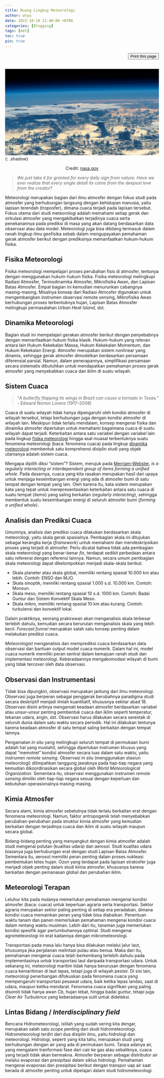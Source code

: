 ```yaml
--- 
title: Ruang Lingkup Meteorologi 
author: wtyo 
date: 2022-10-10 11:40:00 +0700 
categories: [Blogging] 
tags: [met] 
toc: true
pin: true 
--- 
```


<div style="text-align: right;"><input onclick="window.print()" type="button" value="Print this page" /></div><br>

![Cumulonimbus](https://raw.githubusercontent.com/yothunder/yothunder.github.io/main/img/posts/cloudsfromabove.jpg){: .shadow}
<p style="text-align: center; font-size: 14px">Credit: <a href="https://earthobservatory.nasa.gov/images/149490/cloudscape-at-dawn-northwest-atlantic" target="_blank">nasa.gov</a></p>

> *We just take it for granted for every daily sign from nature. Have we ever realize that every single detail its came from the deepest love from the creator*?

Meteorologi merupakan bagian dari ilmu atmosfer dengan fokus studi pada atmosfer yang berhubungan langsung dengan kehidupan manusia, yaitu lapisan terendah (troposfer), dimana cuaca terjadi pada lapisan tersebut. Fokus utama dari studi meteorologi adalah memahami setiap gerak dan sirkulasi atmosfer yang mengakibatkan terjadinya cuaca serta penekanannya pada prediksi di masa yang akan datang berdasarkan data observasi atau data model. Meteorologi juga bisa dibilang termasuk dalam ranah lingkup ilmu geofisika sebab dalam mengupayakan pemahaman gerak atmosfer berikut dengan prediksinya memanfaatkan hukum-hukum fisika.

## Fisika Meteorologi

Fisika meteorologi mempelajari proses perubahan fisis di atmosfer, tentunya dengan menggunakan hukum-hukum fisika. Fisika meteorologi melingkupi Radiasi Atmosfer, Termodinamika Atmosfer, Mikrofisika Awan, dan Lapisan Batas Atmosfer. Empat bagian ini kemudian menurunkan cabangnya masing-masing. Misalnya konsep dari Radiasi Atmosfer digunakan untuk mengembangkan instrumen observasi remote sensing, Mikrofisika Awan berhubungan proses terbentuknya hujan, Lapisan Batas Atmosfer melingkupi permasalahan *Urban Heat Island*, dst.

## Dinamika Meteorologi

Bagian studi ini mempelajari gerakan atmosfer berikut dengan penyebabnya dengan memanfaatkan hukum fisika klasik. Hukum-hukum yang relevan antara lain Hukum Kekekalan Massa, Hukum Kekekalan Momentum, dan Hukum Kekekalan Energi. Atmosfer merupakan sistem nonlinear yang dinamis, sehingga gerak atmosfer dimodelkan berdasarkan persamaan diferensial parsial. Namun, dalam penerapannya, simplifikasi persamaan secara sistematis dibutuhkan untuk mendapatkan pemahaman proses gerak atmosfer yang menyebabkan cuaca dan iklim di suatu wilayah.

## Sistem Cuaca

> “*A butterfly flapping its wings in Brazil can cause a tornado in Texas.*” - Edward Norton Lorenz (1917–2008)

Cuaca di suatu wilayah tidak hanya dipengaruhi oleh kondisi atmosfer di wilayah tersebut, tetapi berhubungan juga dengan kondisi atmosfer di wilayah lain. Meskipun tidak terlalu mendalam, konsep mengenai fisika dan dinamika atmosfer diperlukan untuk memahami bagaimana cuaca di suatu wilayah dapat terjadi. Keterkaitan antara satu variabel dengan variabel lain pada lingkup [fisika meteorologi](https://yothunder.github.io/posts/ruang-lingkup-meteorologi/#fisika-meteorologi) hingga asal muasal terbentuknya suatu fenomena meteorologi (baca: fenomena cuaca) pada lingkup [dinamika meteorologi](https://yothunder.github.io/posts/ruang-lingkup-meteorologi/#dinamika-meteorologi) membentuk satu komprehensi disiplin studi yang objek utamanya adalah sistem cuaca.

Mengapa dipilih diksi “sistem”? Sistem, merujuk pada <a href="https://www.merriam-webster.com/dictionary/system" target="_blank">Merriam-Webster</a>, *is a regularly interacting or interdependent group of items forming a unified whole*. Pada dasarnya, cuaca yang kita rasakan merupakan hasil dari upaya untuk menjaga keseimbangan energi yang ada di atmosfer bumi di satu tempat dengan tempat yang lain. Oleh karena itu, kata sistem merupakan kata yang tepat untuk merepresentasikan keterkaitan antara satu cuaca di suatu tempat (*items*) yang saling berkaitan (*regularly interacting*), sehingga membentuk suatu keseimbangan energi di seluruh atmosfer bumi (*forming a unified whole*).

## Analisis dan Prediksi Cuaca

Umumnya, analisis dan prediksi cuaca dilakukan berdasarkan skala meteorologi, yaitu skala gerak spasialnya. Pembagian skala ini ditujukan sebagai kerangka kerja (*framework*) untuk memahami dan mendeskripsikan proses yang terjadi di atmosfer. Perlu dicatat bahwa tidak ada pembagian skala meteorologi yang benar-benar *fix*, terdapat sedikit perbedaan antara satu referensi dengan referensi lainnya. Namun, secara umum pembagian skala meteorologi dapat dikelompokkan menjadi skala-skala berikut.
- Skala planeter atau skala global, memiliki rentang spasial 10.000 km atau lebih. Contoh: ENSO dan MJO.
- Skala sinoptik, memiliki rentang spasial 1.000 s.d. 10.000 km. Contoh: Monsun.
- Skala meso, memiliki rentang spasial 10 s.d. 1000 km. Contoh: Badai Guntur dan Sistem Konvektif Skala Meso.
- Skala mikro, memiliki rentang spasial 10 km atau kurang. Contoh: turbulensi dan konvektif lokal.

Dalam praktiknya, seorang prakirawan akan menganalisis skala terbesar terlebih dahulu, kemudian secara berurutan menganalisis skala yang lebih kecil. *Forecast funnel* merupakan salah satu konsep penting dalam melakukan prediksi cuaca.

*Meteorologist* menganalisis dan memprediksi cuaca berdasarkan data observasi dan bantuan output model cuaca numerik. Dalam hal ini, model cuaca numerik memiliki peran sentral dalam kemajuan ranah studi dan implementasi meteorologi. Keberadaannya mengakomodasi wilayah di bumi yang tidak ter*cover* oleh data observasi.

## Observasi dan Instrumentasi

Tidak bisa dipungkiri, observasi merupakan jantung dari ilmu meteorologi. Observasi juga berperan sebagai penggerak berubahnya paradigma studi secara deskriptif menjadi ilmiah kuantitatif, khususnya sekitar abad 18. Observasi disini artinya mengamati keadaan atmosfer berdasarkan variabel atau unsur-unsur penting pembentuk cuaca dan iklim seperti temperatur, tekanan udara, angin, dst. Observasi harus dilakukan secara serentak di seluruh dunia dalam satu waktu secara periodik. Hal ini dilakukan tentunya karena keadaan atmosfer di satu tempat saling berkaitan dengan tempat lainnya.

Pengamatan *in situ* yang melingkupi seluruh tempat di permukaan bumi adalah hal yang mustahil, sehingga diperlukan instrumen khusus yang dapat “memotret” kondisi atmosfer secara luas dalam satu waktu, yaitu instrumen *remote sensing*. Observasi *in situ* (menggunakan stasiun meteorologi) dilimpahkan tanggung jawabnya pada tiap-tiap negara yang kemudian dikoordinasikan secara global oleh *World Meteorological Organization*. Sementara itu, observasi menggunakan instrumen *remote sensing* dimiliki oleh tiap-tiap negara sesuai dengan keperluan dan kebutuhan operasionalnya masing-masing.

## Kimia Atmosfer

Secara alami, kimia atmosfer sebetulnya tidak terlalu berkaitan erat dengan fenomena meteorologi. Namun, faktor antropogenik telah menyebabkan perubahan-perubahan pada struktur kimia atmosfer yang kemudian berkaitan dengan terjadinya cuaca dan iklim di suatu wilayah maupun secara global.

Bidang-bidang penting yang menyangkut dengan kimia atmosfer adalah studi mengenai polutan (kualitas udara) dan aerosol. Studi kualitas udara biasanya juga berhubungan erat dengan studi Lapisan Batas Atmosfer. Sementara itu, aerosol memiliki peran penting dalam proses nukleasi pembentukan tetes hujan. Ozon yang terdapat pada lapisan stratosfer juga menjadi objek penting dalam studi kimia atmosfer, khususnya karena berkaitan dengan pemanasan global dan perubahan iklim.

## Meteorologi Terapan

Leluhur kita pada mulanya memerlukan pemahaman mengenai kondisi atmosfer (baca: cuaca) untuk keperluan agraria serta transportasi. Sektor agraria merupakan sektor paling penting di setiap era peradaban, dimana kondisi cuaca memainkan peran yang tidak bisa diabaikan. Penentuan waktu tanam dan panen memerlukan pemahaman mengenai kondisi cuaca dalam rentang waktu musiman. Lebih dari itu, tanaman juga memerlukan kondisi spesifik agar pertumbuhannya optimal. Studi mengenai agrometeorologi ini erat kaitannya dengan mikrometeorologi.

Transportasi pada masa lalu hanya bisa dilakukan melalui jalur laut, khususnya jika perjalanan melintasi pulau atau benua. Maka dari itu, pemahaman mengenai cuaca telah berkembang terlebih dahulu pada implementasinya untuk transportasi laut daripada transportasi udara. Untuk sekarang ini, meteorologi maritim tidak hanya berurusan dengan fenomena cuaca kemaritiman di laut lepas, tetapi juga di wilayah pesisir. Di sisi lain, meteorologi penerbangan difokuskan pada fenomena cuaca yang mempengaruhi transportasi pesawat udara, baik ketika lepas landas, saat di udara, maupun ketika mendarat. Fenomena cuaca signifikan yang paling disoroti tidak hanya awan Cb, hujan lebat, hingga badai guntur, tetapi juga *Clear Air Turbulence* yang keberadaanya sulit untuk dideteksi.

## Lintas Bidang / *Interdisciplinary field*

Bencana Hidrometeorologi, istilah yang sudah sering kita dengar, merupakan salah satu *scope* penting dari studi hidrometeorologi. Hidrometeorologi terdiri dari dua disiplin ilmu, yaitu hidrologi dan meteorologi. Hidrologi, seperti yang kita tahu, merupakan studi yang berhubungan dengan air yang ada di permukaan bumi. Tanpa adanya air, yang mengalami tranformasi fase dari cair ke gas atau sebaliknya, cuaca yang terjadi tidak akan bermakna. Atmosfer berperan sebagai distributor air melalui evaporasi dan presipitasi dalam siklus hidrologi. Pemahaman mengenai evaporasi dan presipitasi berikut dengan transpor uap air saat berada di atmosfer penting untuk dipelajari dalam studi hidrometeorologi.